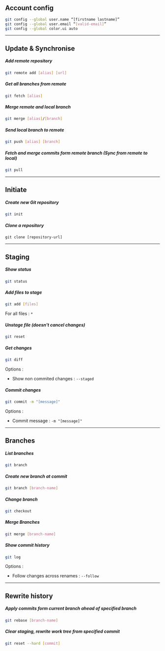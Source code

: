 ##  Account config

```bash
git config --global user.name “[firstname lastname]”
git config --global user.email “[valid-email]”
git config --global color.ui auto
```

---

## Update & Synchronise

##### Add remote repository

```bash 
git remote add [alias] [url]
```

##### Get all branches from remote

```bash
git fetch [alias]
```

##### Merge remote and local branch

```bash
git merge [alias]/[branch]
```

##### Send local branch to remote

```bash
git push [alias] [branch]
```

##### Fetch and merge commits form remote branch (Sync from remote to local)

```bash
git pull
```

---

## Initiate

##### Create new Git repository

```bash
git init
```

##### Clone a repository

```
git clone [repository-url]
```

---

## Staging

##### Show status

```bash
git status
```

##### Add files to stage

```bash
git add [files]
```

For all files : ``*``

##### Unstage file (doesn't cancel changes)

```bash
git reset
```

##### Get changes

```bash
git diff
```

Options : 
- Show non commited changes : ``--staged``

##### Commit changes

```bash
git commit -m "[message]"
```

Options : 
- Commit message : ``-m "[message]"``

---

## Branches 

##### List branches

```bash
git branch
```

##### Create new branch at commit

```bash
git branch [branch-name]
```

##### Change branch

```bash
git checkout
```

##### Merge Branches

```bash
git merge [branch-name]
```

##### Show commit history

```bash
git log
```

Options :
- Follow changes across renames : ``--follow``

---

## Rewrite history

##### Apply commits form current branch ahead of specified branch

```bash
git rebase [branch-name]
```

##### Clear staging, rewrite work tree from specified commit

```bash
git reset --hard [commit]
```
